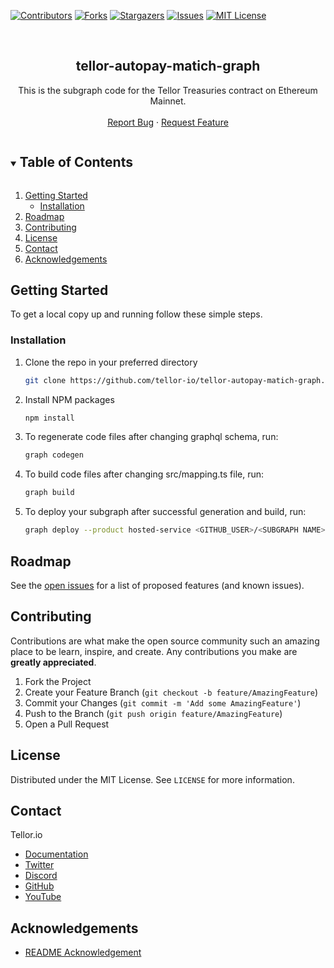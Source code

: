 <!--
*** Thanks for checking out the Best-README-Template. If you have a suggestion
*** that would make this better, please fork the repo and create a pull request
*** or simply open an issue with the tag "enhancement".
*** Thanks again! Now go create something AMAZING! :D
***
***
***
*** To avoid retyping too much info. Do a search and replace for the following:
*** github_username, repo_name, twitter_handle, email, project_title, project_description
-->



<!-- PROJECT SHIELDS -->
<!--
*** I'm using markdown "reference style" links for readability.
*** Reference links are enclosed in brackets [ ] instead of parentheses ( ).
*** See the bottom of this document for the declaration of the reference variables
*** for contributors-url, forks-url, etc. This is an optional, concise syntax you may use.
*** https://www.markdownguide.org/basic-syntax/#reference-style-links
-->
[![Contributors][contributors-shield]][contributors-url]
[![Forks][forks-shield]][forks-url]
[![Stargazers][stars-shield]][stars-url]
[![Issues][issues-shield]][issues-url]
[![MIT License][license-shield]][license-url]


<!-- PROJECT LOGO -->
<br />
<p align="center">
  <h2 align="center">tellor-autopay-matich-graph</h2>

  <p align="center">
    This is the subgraph code for the Tellor Treasuries contract on Ethereum Mainnet.
    <br />
    <br />
    <a href="https://github.com/tellor-io/tellor-autopay-matich-graph/issues">Report Bug</a>
    ·
    <a href="https://github.com/tellor-io/tellor-autopay-matich-graph/issues">Request Feature</a>
  </p>
</p>



<!-- TABLE OF CONTENTS -->
<details open="open">
  <summary><h2 style="display: inline-block">Table of Contents</h2></summary>
  <ol>
    <li>
      <a href="#getting-started">Getting Started</a>
      <ul>
        <li><a href="#installation">Installation</a></li>
      </ul>
    </li>
    <li><a href="#roadmap">Roadmap</a></li>
    <li><a href="#contributing">Contributing</a></li>
    <li><a href="#license">License</a></li>
    <li><a href="#contact">Contact</a></li>
    <li><a href="#acknowledgements">Acknowledgements</a></li>
  </ol>
</details>



<!-- GETTING STARTED -->
## Getting Started

To get a local copy up and running follow these simple steps.

### Installation

1. Clone the repo in your preferred directory
   ```sh
   git clone https://github.com/tellor-io/tellor-autopay-matich-graph.git
   ```
2. Install NPM packages
   ```sh
   npm install
   ```
3. To regenerate code files after changing graphql schema, run:
   ```sh
   graph codegen
   ```
4. To build code files after changing src/mapping.ts file, run:
   ```sh
   graph build
   ```
5. To deploy your subgraph after successful generation and build, run:
   ```sh
   graph deploy --product hosted-service <GITHUB_USER>/<SUBGRAPH NAME>
   ```


<!-- ROADMAP -->
## Roadmap

See the [open issues](https://github.com/tellor-io/tellor-autopay-matich-graph/issues) for a list of proposed features (and known issues).

<!-- CONTRIBUTING -->
## Contributing

Contributions are what make the open source community such an amazing place to be learn, inspire, and create. Any contributions you make are **greatly appreciated**.

1. Fork the Project
2. Create your Feature Branch (`git checkout -b feature/AmazingFeature`)
3. Commit your Changes (`git commit -m 'Add some AmazingFeature'`)
4. Push to the Branch (`git push origin feature/AmazingFeature`)
5. Open a Pull Request

<!-- LICENSE -->
## License

Distributed under the MIT License. See `LICENSE` for more information.

<!-- CONTACT -->
## Contact

Tellor.io 
- [Documentation](https://docs.tellor.io/tellor/)
- [Twitter](https://twitter.com/WeAreTellor)
- [Discord](https://discord.gg/NP7fmzr5)
- [GitHub](https://github.com/tellor-io)
- [YouTube](https://www.youtube.com/tellor)

<!-- ACKNOWLEDGEMENTS -->

## Acknowledgements

* [README Acknowledgement](https://github.com/othneildrew/Best-README-Template)

<!-- MARKDOWN LINKS & IMAGES -->
<!-- https://www.markdownguide.org/basic-syntax/#reference-style-links -->
[contributors-shield]: https://img.shields.io/github/contributors/tellor-io/tellor-autopay-matich-graph.svg?style=for-the-badge
[contributors-url]: https://github.com/tellor-io/tellor-autopay-matich-graph/graphs/contributors
[forks-shield]: https://img.shields.io/github/forks/tellor-io/tellor-autopay-matich-graph.svg?style=for-the-badge
[forks-url]: https://github.com/tellor-io/tellor-autopay-matich-graph/network/members
[stars-shield]: https://img.shields.io/github/stars/tellor-io/tellor-autopay-matich-graph.svg?style=for-the-badge
[stars-url]: https://github.com/tellor-io/tellor-autopay-matich-graph/stargazers
[issues-shield]: https://img.shields.io/github/issues/tellor-io/tellor-autopay-matich-graph.svg?style=for-the-badge
[issues-url]: https://github.com/tellor-io/tellor-autopay-matich-graph/issues
[license-shield]: https://img.shields.io/github/license/tellor-io/tellor-autopay-matich-graph.svg?style=for-the-badge
[license-url]: https://github.com/tellor-io/tellor-autopay-matich-graph/blob/main/LICENSE.txt

